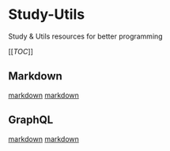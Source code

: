 # Study-Utils
Study &amp; Utils resources for better programming


[[_TOC_]]


## Markdown
[markdown](markdown/utils.md)
[markdown](markdown/study.md)


## GraphQL
[markdown](graphql/utils.md)
[markdown](graphql/study.md)
